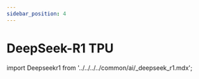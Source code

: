 ```yaml
---
sidebar_position: 4
---
```


# DeepSeek-R1 TPU

import Deepseekr1 from '../../../../common/ai/\_deepseek_r1.mdx';

<Deepseekr1 />
